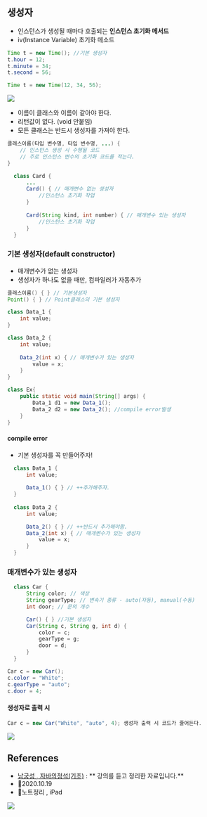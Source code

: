 ## 생성자
- 인스턴스가 생성될 때마다 호출되는 **인스턴스 초기화 메서드**
- iv(Instance Variable) 초기화 메소드

```java
Time t = new Time(); //기본 생성자
t.hour = 12;
t.minute = 34;
t.second = 56;

Time t = new Time(12, 34, 56);
```
![](https://images.velog.io/images/withcolinsong/post/2fd69a31-779e-4ca8-9e3d-bdd31a9f20d4/image.png)

- 이름이 클래스와 이름이 같아야 한다.
- 리턴값이 없다. (void 안붙임)
- 모든 클래스는 반드시 생성자를 가져야 한다.

```java
클래스이름(타입 변수명, 타입 변수명, ...) {
	// 인스턴스 생성 시 수행될 코드
    // 주로 인스턴스 변수의 초기화 코드를 적는다.
}
```
```java
  class Card {
      ...
      Card() { // 매개변수 없는 생성자
          //인스턴스 초기화 작업
      }
      
      Card(String kind, int number) { // 매개변수 있는 생성자
          //인스턴스 초기화 작업
      }    
  }
  ```

### 기본 생성자(default constructor)
- 매개변수가 없는 생성자
- 생성자가 하나도 없을 때만, 컴파일러가 자동추가

```java
클래스이름() { } // 기본생성자
Point() { } // Point클래스의 기본 생성자
```

```java
class Data_1 {
	int value;
}

class Data_2 {
	int value;
    
    Data_2(int x) { // 매개변수가 있는 생성자
    	value = x;
    }
}

class Ex{
	public static void main(String[] args) {
    	Data_1 d1 = new Data_1();
        Data_2 d2 = new Data_2(); //compile error발생
    }
}
```
#### compile error
- 기본 생성자를 꼭 만들어주자!
```java
  class Data_1 {
      int value;
      
      Data_1() { } // ++추가해주자.
  }
  
  class Data_2 {
      int value;

      Data_2() { } // ++반드시 추가해야함.
      Data_2(int x) { // 매개변수가 있는 생성자
          value = x;
      }
  }
```


### 매개변수가 있는 생성자
```java
  class Car {
      String color; // 색상
      String gearType; // 변속기 종류 - auto(자동), manual(수동)
      int door; // 문의 개수

      Car() { } //기본 생성자
      Car(String c, String g, int d) {
          color = c;
          gearType = g;
          door = d;
      }
  }
```
```java
Car c = new Car();
c.color = "White";
c.gearType = "auto";
c.door = 4;
```
#### 생성자로 출력 시
```java
Car c = new Car("White", "auto", 4); 생성자 출력 시 코드가 줄어든다.
````
![](https://images.velog.io/images/withcolinsong/post/28ef5285-a85e-4e6d-8aea-83df2b3ab028/image.png)

## References
- [남궁성 , 자바의정석(기초)](https://www.youtube.com/user/MasterNKS) : ** 강의를 듣고 정리한 자료입니다.**
- 🎈2020.10.19
- 🎈노트정리 , iPad

![](https://images.velog.io/images/withcolinsong/post/8dc5159f-5174-49f0-8cca-748d6cd38345/image.png)
